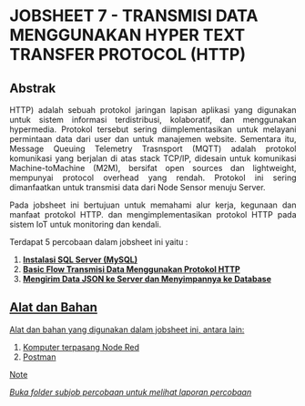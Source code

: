 # JOBSHEET 7 - TRANSMISI DATA MENGGUNAKAN HYPER TEXT TRANSFER PROTOCOL (HTTP) 


## Abstrak
<p align="justify">HTTP) adalah sebuah protokol jaringan lapisan aplikasi yang digunakan untuk sistem informasi terdistribusi, kolaboratif, dan menggunakan hypermedia. Protokol tersebut sering diimplementasikan untuk
melayani permintaan data dari user dan untuk manajemen website. Sementara itu, Message Queuing Telemetry Trasnsport (MQTT) adalah protokol komunikasi yang berjalan di atas stack TCP/IP, didesain untuk komunikasi Machine-toMachine
(M2M), bersifat open sources dan lightweight, mempunyai protocol overhead yang rendah. Protokol ini sering dimanfaatkan untuk transmisi data dari Node Sensor menuju Server. </p>

<p align="justify">Pada jobsheet ini bertujuan untuk memahami alur kerja, kegunaan dan manfaat protokol
HTTP. dan mengimplementasikan protokol HTTP pada sistem IoT untuk monitoring dan kendali. </p>

Terdapat 5 percobaan dalam jobsheet ini yaitu :
1. <a href="https://github.com/claraanggreini/sistem-embedded/tree/master/JOB%207/7A">**Instalasi SQL Server (MySQL)**
2. <a href="https://github.com/claraanggreini/sistem-embedded/tree/master/JOB%207/7B">**Basic Flow Transmisi Data Menggunakan Protokol HTTP**
3. <a href="">**Mengirim Data JSON ke Server dan Menyimpannya ke Database**

## Alat dan Bahan

Alat dan bahan yang digunakan dalam jobsheet ini, antara lain:
1. Komputer terpasang Node Red
2. Postman

> [!NOTE]  
> *Buka folder subjob percobaan untuk melihat laporan percobaan*
